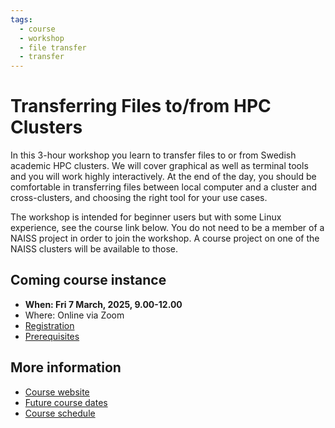 ```yaml
---
tags:
  - course
  - workshop
  - file transfer
  - transfer
---
```


# Transferring Files to/from HPC Clusters

In this 3-hour workshop you learn to transfer files to or from Swedish academic HPC clusters. We will cover graphical as well as terminal tools and you will work highly interactively. At the end of the day, you should be comfortable in transferring files between local computer and a cluster and cross-clusters, and choosing the right tool for your use cases.

The workshop is intended for beginner users but with some Linux experience, see the course link below. You do not need to be a member of a NAISS project in order to join the workshop. A course project on one of the NAISS clusters will be available to those.

## Coming course instance

- **When: Fri 7 March, 2025, 9.00-12.00**
- Where: Online via Zoom
- [Registration](https://forms.gle/LuQBE3u2NbpqnThVA)
- [Prerequisites](https://uppmax.github.io/naiss_file_transfer_course/prereqs/)

## More information

- [Course website](https://uppmax.github.io/naiss_file_transfer_course/)
- [Future  course dates](https://uppmax.github.io/naiss_file_transfer_course/course_dates/)
- [Course schedule](https://uppmax.github.io/naiss_file_transfer_course/schedule/) 
